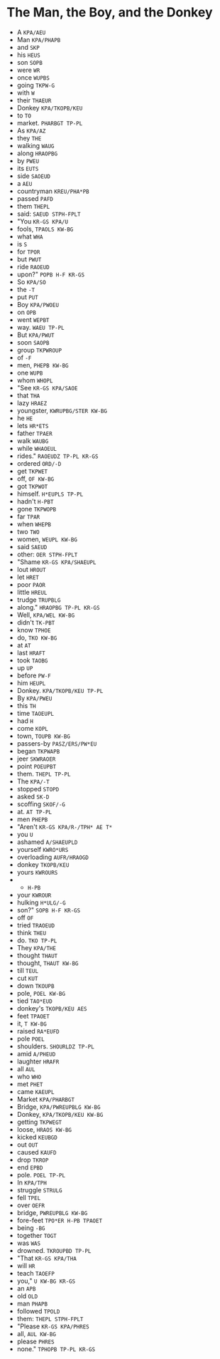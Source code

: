 # The Man, the Boy, and the Donkey

* A `KPA/AEU`
* Man `KPA/PHAPB`
* and `SKP`
* his `HEUS`
* son `SOPB`
* were `WR`
* once `WUPBS`
* going `TKPW-G`
* with `W`
* their `THAEUR`
* Donkey `KPA/TKOPB/KEU`
* to `TO`
* market. `PHARBGT TP-PL`
* As `KPA/AZ`
* they `THE`
* walking `WAUG`
* along `HRAOPBG`
* by `PWEU`
* its `EUTS`
* side `SAOEUD`
* a `AEU`
* countryman `KREU/PHA*PB`
* passed `PAFD`
* them `THEPL`
* said: `SAEUD STPH-FPLT`
* "You `KR-GS KPA/U`
* fools, `TPAOLS KW-BG`
* what `WHA`
* is `S`
* for `TPOR`
* but `PWUT`
* ride `RAOEUD`
* upon?" `POPB H-F KR-GS`
* So `KPA/SO`
* the `-T`
* put `PUT`
* Boy `KPA/PWOEU`
* on `OPB`
* went `WEPBT`
* way. `WAEU TP-PL`
* But `KPA/PWUT`
* soon `SAOPB`
* group `TKPWROUP`
* of `-F`
* men, `PHEPB KW-BG`
* one `WUPB`
* whom `WHOPL`
* "See `KR-GS KPA/SAOE`
* that `THA`
* lazy `HRAEZ`
* youngster, `KWRUPBG/STER KW-BG`
* he `HE`
* lets `HR*ETS`
* father `TPAER`
* walk `WAUBG`
* while `WHAOEUL`
* rides." `RAOEUDZ TP-PL KR-GS`
* ordered `ORD/-D`
* get `TKPWET`
* off, `OF KW-BG`
* got `TKPWOT`
* himself. `H*EUPLS TP-PL`
* hadn't `H-PBT`
* gone `TKPWOPB`
* far `TPAR`
* when `WHEPB`
* two `TWO`
* women, `WEUPL KW-BG`
* said `SAEUD`
* other: `OER STPH-FPLT`
* "Shame `KR-GS KPA/SHAEUPL`
* lout `HROUT`
* let `HRET`
* poor `PAOR`
* little `HREUL`
* trudge `TRUPBLG`
* along." `HRAOPBG TP-PL KR-GS`
* Well, `KPA/WEL KW-BG`
* didn't `TK-PBT`
* know `TPHOE`
* do, `TKO KW-BG`
* at `AT`
* last `HRAFT`
* took `TAOBG`
* up `UP`
* before `PW-F`
* him `HEUPL`
* Donkey. `KPA/TKOPB/KEU TP-PL`
* By `KPA/PWEU`
* this `TH`
* time `TAOEUPL`
* had `H`
* come `KOPL`
* town, `TOUPB KW-BG`
* passers-by `PASZ/ERS/PW*EU`
* began `TKPWAPB`
* jeer `SKWRAOER`
* point `POEUPBT`
* them. `THEPL TP-PL`
* The `KPA/-T`
* stopped `STOPD`
* asked `SK-D`
* scoffing `SKOF/-G`
* at. `AT TP-PL`
* men `PHEPB`
* "Aren't `KR-GS KPA/R-/TPH* AE T*`
* you `U`
* ashamed `A/SHAEUPLD`
* yourself `KWRO*URS`
* overloading `AUFR/HRAOGD`
* donkey `TKOPB/KEU`
* yours `KWROURS`
* - `H-PB`
* your `KWROUR`
* hulking `H*ULG/-G`
* son?" `SOPB H-F KR-GS`
* off `OF`
* tried `TRAOEUD`
* think `THEU`
* do. `TKO TP-PL`
* They `KPA/THE`
* thought `THAUT`
* thought, `THAUT KW-BG`
* till `TEUL`
* cut `KUT`
* down `TKOUPB`
* pole, `POEL KW-BG`
* tied `TAO*EUD`
* donkey's `TKOPB/KEU AES`
* feet `TPAOET`
* it, `T KW-BG`
* raised `RA*EUFD`
* pole `POEL`
* shoulders. `SHOURLDZ TP-PL`
* amid `A/PHEUD`
* laughter `HRAFR`
* all `AUL`
* who `WHO`
* met `PHET`
* came `KAEUPL`
* Market `KPA/PHARBGT`
* Bridge, `KPA/PWREUPBLG KW-BG`
* Donkey, `KPA/TKOPB/KEU KW-BG`
* getting `TKPWEGT`
* loose, `HRAOS KW-BG`
* kicked `KEUBGD`
* out `OUT`
* caused `KAUFD`
* drop `TKROP`
* end `EPBD`
* pole. `POEL TP-PL`
* In `KPA/TPH`
* struggle `STRULG`
* fell `TPEL`
* over `OEFR`
* bridge, `PWREUPBLG KW-BG`
* fore-feet `TPO*ER H-PB TPAOET`
* being `-BG`
* together `TOGT`
* was `WAS`
* drowned. `TKROUPBD TP-PL`
* "That `KR-GS KPA/THA`
* will `HR`
* teach `TAOEFP`
* you," `U KW-BG KR-GS`
* an `APB`
* old `OLD`
* man `PHAPB`
* followed `TPOLD`
* them: `THEPL STPH-FPLT`
* "Please `KR-GS KPA/PHRES`
* all, `AUL KW-BG`
* please `PHRES`
* none." `TPHOPB TP-PL KR-GS`
